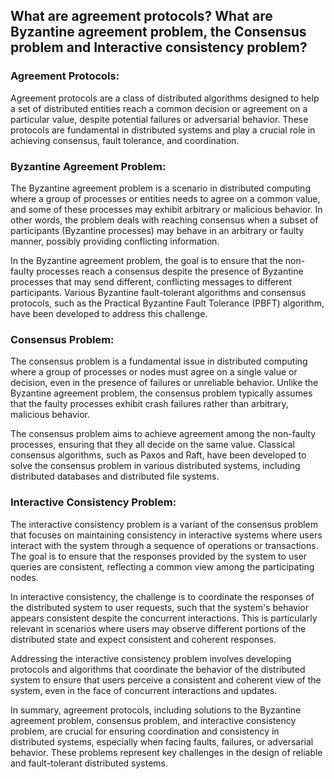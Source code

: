 ## What are agreement protocols? What are Byzantine agreement problem, the Consensus problem and Interactive consistency problem?

### Agreement Protocols:
Agreement protocols are a class of distributed algorithms designed to help a set of distributed entities reach a common decision or agreement on a particular value, despite potential failures or adversarial behavior. These protocols are fundamental in distributed systems and play a crucial role in achieving consensus, fault tolerance, and coordination.

### Byzantine Agreement Problem:
The Byzantine agreement problem is a scenario in distributed computing where a group of processes or entities needs to agree on a common value, and some of these processes may exhibit arbitrary or malicious behavior. In other words, the problem deals with reaching consensus when a subset of participants (Byzantine processes) may behave in an arbitrary or faulty manner, possibly providing conflicting information.

In the Byzantine agreement problem, the goal is to ensure that the non-faulty processes reach a consensus despite the presence of Byzantine processes that may send different, conflicting messages to different participants. Various Byzantine fault-tolerant algorithms and consensus protocols, such as the Practical Byzantine Fault Tolerance (PBFT) algorithm, have been developed to address this challenge.

### Consensus Problem:
The consensus problem is a fundamental issue in distributed computing where a group of processes or nodes must agree on a single value or decision, even in the presence of failures or unreliable behavior. Unlike the Byzantine agreement problem, the consensus problem typically assumes that the faulty processes exhibit crash failures rather than arbitrary, malicious behavior.

The consensus problem aims to achieve agreement among the non-faulty processes, ensuring that they all decide on the same value. Classical consensus algorithms, such as Paxos and Raft, have been developed to solve the consensus problem in various distributed systems, including distributed databases and distributed file systems.

### Interactive Consistency Problem:
The interactive consistency problem is a variant of the consensus problem that focuses on maintaining consistency in interactive systems where users interact with the system through a sequence of operations or transactions. The goal is to ensure that the responses provided by the system to user queries are consistent, reflecting a common view among the participating nodes.

In interactive consistency, the challenge is to coordinate the responses of the distributed system to user requests, such that the system's behavior appears consistent despite the concurrent interactions. This is particularly relevant in scenarios where users may observe different portions of the distributed state and expect consistent and coherent responses.

Addressing the interactive consistency problem involves developing protocols and algorithms that coordinate the behavior of the distributed system to ensure that users perceive a consistent and coherent view of the system, even in the face of concurrent interactions and updates.

In summary, agreement protocols, including solutions to the Byzantine agreement problem, consensus problem, and interactive consistency problem, are crucial for ensuring coordination and consistency in distributed systems, especially when facing faults, failures, or adversarial behavior. These problems represent key challenges in the design of reliable and fault-tolerant distributed systems.


